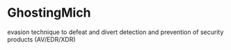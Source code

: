 # GhostingMich
evasion technique to defeat and divert detection and prevention of security products (AV/EDR/XDR)
